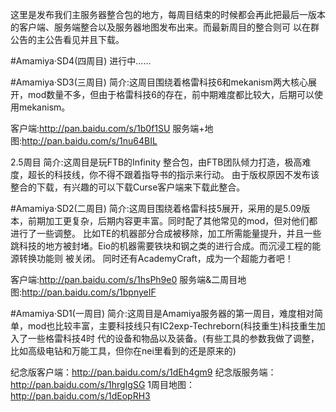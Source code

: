 这里是发布我们主服务器整合包的地方，每周目结束的时候都会再此把最后一版本的客户端、服务端整合以及服务器地图发布出来。而最新周目的整合则可
以在群公告的主公告看见并且下载。



#Amamiya·SD4(四周目)
进行中……



#Amamiya·SD3(三周目)
简介:这周目围绕着格雷科技6和mekanism两大核心展开，mod数量不多，但由于格雷科技6的存在，前中期难度都比较大，后期可以使用mekanism。

客户端:http://pan.baidu.com/s/1b0f1SU
服务端+地图:http://pan.baidu.com/s/1nu64BIL



2.5周目
简介:这周目是玩FTB的Infinity 整合包，由FTB团队倾力打造，极高难度，超长的科技线，你不得不跟着指导书的指示来行动。
由于版权原因不发布该整合的下载，有兴趣的可以下载Curse客户端来下载此整合。



#Amamiya·SD2(二周目)
简介:这周目围绕着格雷科技5展开，采用的是5.09版本，前期加工更复杂，后期内容更丰富。同时配了其他常见的mod，但对他们都进行了一些调整。
比如TE的机器部分合成被移除，加工所需能量提升，并且一些跳科技的地方被封堵。Eio的机器需要铁块和钢之类的进行合成。而沉浸工程的能源转换功能则
被关闭。
同时还有AcademyCraft，成为一个超能力者吧！

客户端:http://pan.baidu.com/s/1hsPh9e0
服务端&二周目地图:http://pan.baidu.com/s/1bpnyeIF



#Amamiya·SD1(一周目)
简介:这周目是Amamiya服务器的第一周目，难度相对简单，mod也比较丰富，主要科技线只有IC2exp-Techreborn(科技重生)科技重生加入了一些格雷科技4时
代的设备和物品以及装备。(有些工具的参数我做了调整，比如高级电钻和万能工具，但你在nei里看到的还是原来的)

纪念版客户端：http://pan.baidu.com/s/1dEh4gm9
纪念版服务端：http://pan.baidu.com/s/1hrgIgSG
1周目地图：http://pan.baidu.com/s/1dEopRH3

